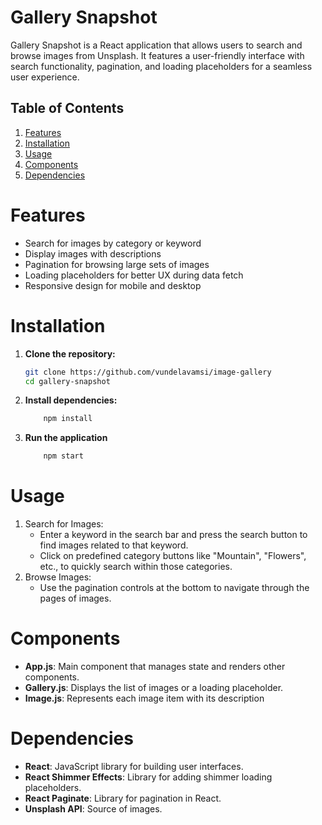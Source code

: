 # Gallery Snapshot

Gallery Snapshot is a React application that allows users to search and browse images from Unsplash. It features a user-friendly interface with search functionality, pagination, and loading placeholders for a seamless user experience.

## Table of Contents

1. [Features](#features)
2. [Installation](#installation)
3. [Usage](#usage)
4. [Components](#components)
5. [Dependencies](#dependencies)

# Features

- Search for images by category or keyword
- Display images with descriptions
- Pagination for browsing large sets of images
- Loading placeholders for better UX during data fetch
- Responsive design for mobile and desktop

# Installation

1. **Clone the repository:**

   ```bash
   git clone https://github.com/vundelavamsi/image-gallery
   cd gallery-snapshot
   ```
2. **Install dependencies:**

    ```bash
        npm install
    ```
3. **Run the application**
    ```bash
        npm start
    ```

# Usage

1. Search for Images:
    - Enter a keyword in the search bar and press the search button to find images related to that keyword.
    - Click on predefined category buttons like "Mountain", "Flowers", etc., to quickly search within those categories.
2. Browse Images:
    - Use the pagination controls at the bottom to navigate through the pages of images.

# Components

  - **App.js**: Main component that manages state and renders other components.
  - **Gallery.js**: Displays the list of images or a loading placeholder.
  - **Image.js**: Represents each image item with its description

# Dependencies

 - **React**: JavaScript library for building user interfaces.
 - **React Shimmer Effects**: Library for adding shimmer loading placeholders.
 - **React Paginate**: Library for pagination in React.
 - **Unsplash API**: Source of images.

